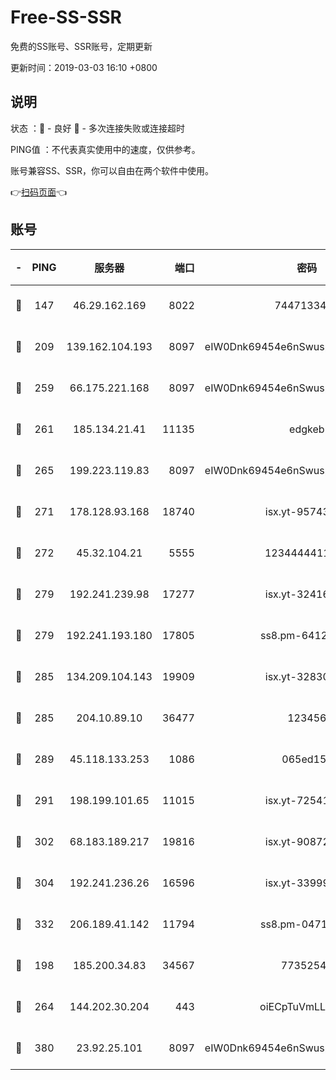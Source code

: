 # Free-SS-SSR

免费的SS账号、SSR账号，定期更新

更新时间：2019-03-03 16:10 +0800

## 说明

状态     ：🙂 - 良好 🙁 - 多次连接失败或连接超时

PING值   ：不代表真实使用中的速度，仅供参考。

账号兼容SS、SSR，你可以自由在两个软件中使用。

👉[扫码页面](https://liesauer.github.io/free-ss-ssr.github.io/)👈

## 账号

|-|PING|服务器|端口|密码|加密方式|区域|
|:----:|:----:|:-----:|-----:|:----:|:----:|:----:|
|🙂|147|46.29.162.169|8022|7447133485|aes-256-cfb|RU|
|🙂|209|139.162.104.193|8097|eIW0Dnk69454e6nSwuspv9DmS201tQ0D|aes-256-cfb|JP|
|🙂|259|66.175.221.168|8097|eIW0Dnk69454e6nSwuspv9DmS201tQ0D|aes-256-cfb|US|
|🙂|261|185.134.21.41|11135|edgkeb|aes-256-cfb|GB|
|🙂|265|199.223.119.83|8097|eIW0Dnk69454e6nSwuspv9DmS201tQ0D|aes-256-cfb|US|
|🙂|271|178.128.93.168|18740|isx.yt-95743585|aes-256-cfb|SG|
|🙂|272|45.32.104.21|5555|1234444411111|aes-256-cfb|SG|
|🙂|279|192.241.239.98|17277|isx.yt-32416797|aes-256-cfb|US|
|🙂|279|192.241.193.180|17805|ss8.pm-64125416|aes-256-cfb|US|
|🙂|285|134.209.104.143|19909|isx.yt-32830951|aes-256-cfb|SG|
|🙂|285|204.10.89.10|36477|123456|aes-256-cfb|US|
|🙂|289|45.118.133.253|1086|065ed15a|aes-256-cfb|SG|
|🙂|291|198.199.101.65|11015|isx.yt-72541934|aes-256-cfb|US|
|🙂|302|68.183.189.217|19816|isx.yt-90872809|aes-256-cfb|SG|
|🙂|304|192.241.236.26|16596|isx.yt-33999911|aes-256-cfb|US|
|🙂|332|206.189.41.142|11794|ss8.pm-04714048|aes-256-cfb|SG|
|🙂|198|185.200.34.83|34567|77352549|aes-256-cfb|US|
|🙂|264|144.202.30.204|443|oiECpTuVmLLxk4Ts|aes-256-cfb|US|
|🙂|380|23.92.25.101|8097|eIW0Dnk69454e6nSwuspv9DmS201tQ0D|aes-256-cfb|US|
